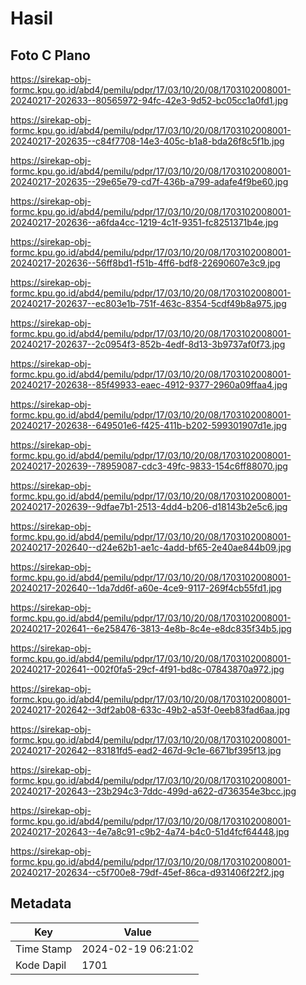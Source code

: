 # Hasil

## Foto C Plano

https://sirekap-obj-formc.kpu.go.id/abd4/pemilu/pdpr/17/03/10/20/08/1703102008001-20240217-202633--80565972-94fc-42e3-9d52-bc05cc1a0fd1.jpg

https://sirekap-obj-formc.kpu.go.id/abd4/pemilu/pdpr/17/03/10/20/08/1703102008001-20240217-202635--c84f7708-14e3-405c-b1a8-bda26f8c5f1b.jpg

https://sirekap-obj-formc.kpu.go.id/abd4/pemilu/pdpr/17/03/10/20/08/1703102008001-20240217-202635--29e65e79-cd7f-436b-a799-adafe4f9be60.jpg

https://sirekap-obj-formc.kpu.go.id/abd4/pemilu/pdpr/17/03/10/20/08/1703102008001-20240217-202636--a6fda4cc-1219-4c1f-9351-fc8251371b4e.jpg

https://sirekap-obj-formc.kpu.go.id/abd4/pemilu/pdpr/17/03/10/20/08/1703102008001-20240217-202636--56ff8bd1-f51b-4ff6-bdf8-22690607e3c9.jpg

https://sirekap-obj-formc.kpu.go.id/abd4/pemilu/pdpr/17/03/10/20/08/1703102008001-20240217-202637--ec803e1b-751f-463c-8354-5cdf49b8a975.jpg

https://sirekap-obj-formc.kpu.go.id/abd4/pemilu/pdpr/17/03/10/20/08/1703102008001-20240217-202637--2c0954f3-852b-4edf-8d13-3b9737af0f73.jpg

https://sirekap-obj-formc.kpu.go.id/abd4/pemilu/pdpr/17/03/10/20/08/1703102008001-20240217-202638--85f49933-eaec-4912-9377-2960a09ffaa4.jpg

https://sirekap-obj-formc.kpu.go.id/abd4/pemilu/pdpr/17/03/10/20/08/1703102008001-20240217-202638--649501e6-f425-411b-b202-599301907d1e.jpg

https://sirekap-obj-formc.kpu.go.id/abd4/pemilu/pdpr/17/03/10/20/08/1703102008001-20240217-202639--78959087-cdc3-49fc-9833-154c6ff88070.jpg

https://sirekap-obj-formc.kpu.go.id/abd4/pemilu/pdpr/17/03/10/20/08/1703102008001-20240217-202639--9dfae7b1-2513-4dd4-b206-d18143b2e5c6.jpg

https://sirekap-obj-formc.kpu.go.id/abd4/pemilu/pdpr/17/03/10/20/08/1703102008001-20240217-202640--d24e62b1-ae1c-4add-bf65-2e40ae844b09.jpg

https://sirekap-obj-formc.kpu.go.id/abd4/pemilu/pdpr/17/03/10/20/08/1703102008001-20240217-202640--1da7dd6f-a60e-4ce9-9117-269f4cb55fd1.jpg

https://sirekap-obj-formc.kpu.go.id/abd4/pemilu/pdpr/17/03/10/20/08/1703102008001-20240217-202641--6e258476-3813-4e8b-8c4e-e8dc835f34b5.jpg

https://sirekap-obj-formc.kpu.go.id/abd4/pemilu/pdpr/17/03/10/20/08/1703102008001-20240217-202641--002f0fa5-29cf-4f91-bd8c-07843870a972.jpg

https://sirekap-obj-formc.kpu.go.id/abd4/pemilu/pdpr/17/03/10/20/08/1703102008001-20240217-202642--3df2ab08-633c-49b2-a53f-0eeb83fad6aa.jpg

https://sirekap-obj-formc.kpu.go.id/abd4/pemilu/pdpr/17/03/10/20/08/1703102008001-20240217-202642--83181fd5-ead2-467d-9c1e-6671bf395f13.jpg

https://sirekap-obj-formc.kpu.go.id/abd4/pemilu/pdpr/17/03/10/20/08/1703102008001-20240217-202643--23b294c3-7ddc-499d-a622-d736354e3bcc.jpg

https://sirekap-obj-formc.kpu.go.id/abd4/pemilu/pdpr/17/03/10/20/08/1703102008001-20240217-202643--4e7a8c91-c9b2-4a74-b4c0-51d4fcf64448.jpg

https://sirekap-obj-formc.kpu.go.id/abd4/pemilu/pdpr/17/03/10/20/08/1703102008001-20240217-202634--c5f700e8-79df-45ef-86ca-d931406f22f2.jpg


## Metadata

| Key        | Value               |
| ---------- | ------------------- |
| Time Stamp | 2024-02-19 06:21:02 |
| Kode Dapil | 1701                |



